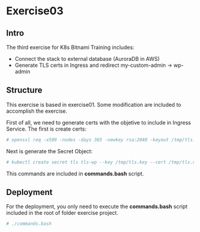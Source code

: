 # Exercise03

## Intro

The third exercise for K8s Bitnami Training includes:

* Connect the stack to external database (AuroraDB in AWS)
* Generate TLS certs in Ingress and redirect my-custom-admin -> wp-admin

## Structure

This exercise is based in exercise01. Some modification are included to accomplish the exercise.

First of all, we need to generate certs with the objetive to include in Ingress Service. The first is create certs:

```bash
# openssl req -x509 -nodes -days 365 -newkey rsa:2048 -keyout /tmp/tls.key -out /tmp/tls.crt -subj "/CN=wordpress-exercise-03.com"
```

Next is generate the Secret Object:

```bash
# kubectl create secret tls tls-wp --key /tmp/tls.key --cert /tmp/tls.crt --namespace=exercise03
```

This commands are included in **commands.bash** script.


## Deployment

For the deployment, you only need to execute the **commands.bash** script included in the root of folder exercise project.

```bash
# ./commands.bash
```
